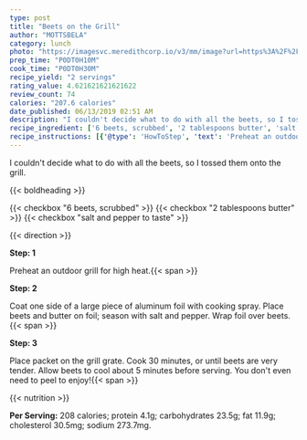 ```yaml
---
type: post
title: "Beets on the Grill"
author: "MOTTSBELA"
category: lunch
photo: "https://imagesvc.meredithcorp.io/v3/mm/image?url=https%3A%2F%2Fimages.media-allrecipes.com%2Fuserphotos%2F851205.jpg"
prep_time: "P0DT0H10M"
cook_time: "P0DT0H30M"
recipe_yield: "2 servings"
rating_value: 4.621621621621622
review_count: 74
calories: "207.6 calories"
date_published: 06/13/2019 02:51 AM
description: "I couldn't decide what to do with all the beets, so I tossed them onto the grill."
recipe_ingredient: ['6 beets, scrubbed', '2 tablespoons butter', 'salt and pepper to taste']
recipe_instructions: [{'@type': 'HowToStep', 'text': 'Preheat an outdoor grill for high heat.\n'}, {'@type': 'HowToStep', 'text': 'Coat one side of a large piece of aluminum foil with cooking spray. Place beets and butter on foil; season with salt and pepper. Wrap foil over beets.\n'}, {'@type': 'HowToStep', 'text': "Place packet on the grill grate. Cook 30 minutes, or until beets are very tender. Allow beets to cool about 5 minutes before serving. You don't even need to peel to enjoy!\n"}]
---
```


I couldn't decide what to do with all the beets, so I tossed them onto the grill. 

{{< boldheading >}}

{{< checkbox "6  beets, scrubbed" >}}
{{< checkbox "2 tablespoons butter" >}}
{{< checkbox "salt and pepper to taste" >}}


{{< direction >}}

**Step: 1**

Preheat an outdoor grill for high heat.{{< span >}}

**Step: 2**

Coat one side of a large piece of aluminum foil with cooking spray. Place beets and butter on foil; season with salt and pepper. Wrap foil over beets.{{< span >}}

**Step: 3**

Place packet on the grill grate. Cook 30 minutes, or until beets are very tender. Allow beets to cool about 5 minutes before serving. You don't even need to peel to enjoy!{{< span >}}

{{< nutrition >}}

**Per Serving:** 208 calories; protein 4.1g; carbohydrates 23.5g; fat 11.9g; cholesterol 30.5mg; sodium 273.7mg.